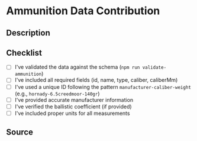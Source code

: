 # Ammunition Data Contribution

## Description
<!-- Describe the ammunition you're adding or modifying -->

## Checklist
- [ ] I've validated the data against the schema (`npm run validate-ammunition`)
- [ ] I've included all required fields (id, name, type, caliber, caliberMm)
- [ ] I've used a unique ID following the pattern `manufacturer-caliber-weight` (e.g., `hornady-6.5creedmoor-140gr`)
- [ ] I've provided accurate manufacturer information
- [ ] I've verified the ballistic coefficient (if provided)
- [ ] I've included proper units for all measurements

## Source
<!-- Please provide a source for this ammunition data (manufacturer website, personal measurements, etc.) -->
